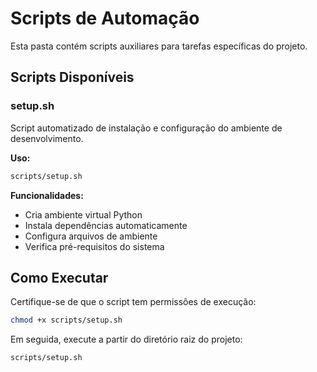 # Scripts de Automação

Esta pasta contém scripts auxiliares para tarefas específicas do projeto.

## Scripts Disponíveis

### setup.sh
Script automatizado de instalação e configuração do ambiente de desenvolvimento.

**Uso:**
```bash
scripts/setup.sh
```

**Funcionalidades:**
- Cria ambiente virtual Python
- Instala dependências automaticamente
- Configura arquivos de ambiente
- Verifica pré-requisitos do sistema

## Como Executar

Certifique-se de que o script tem permissões de execução:
```bash
chmod +x scripts/setup.sh
```

Em seguida, execute a partir do diretório raiz do projeto:
```bash
scripts/setup.sh
```